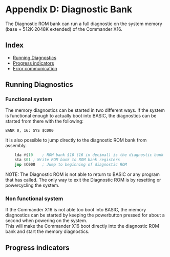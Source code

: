 
# Appendix D: Diagnostic Bank

The Diagnostic ROM bank can run a full diagnostic on the system memory (base + 512K-2048K extended) of the Commander X16.

## Index

* [Running Diagnostics](#Running-Diagnostics)
* [Progress indicators](#Progress-Indicators)
* [Error communication](#Error-communication)

## Running Diagnostics
### Functional system
The memory diagnostics can be started in two different ways. If the system is functional enough to actually boot into BASIC, the diagnostics can be started from there with the following:  
```BASIC
BANK 0, 16: SYS $C000
```

It is also possible to jump directly to the diagnostic ROM bank from assembly.  
```asm
	lda	#$10	; ROM bank $10 (16 in decimal) is the diagnostic bank
	sta	$01	; Write ROM bank to ROM bank registers
	jmp	$C000	; Jump to beginning of diagnostic ROM
```  

NOTE: The Diagnostic ROM is not able to return to BASIC or any program that has called. The only way to exit the Diagnostic ROM is by resetting or powercycling the system.
### Non functional system
If the Commander X16 is not able too boot into BASIC, the memory diagnostics can be started by keeping the powerbutton pressed for about a second when powering on the system.  
This will make the Commander X16 boot directly into the diagnostic ROM bank and start the memory diagnostics.

## Progress indicators

<!-- For PDF formatting -->
<div class="page-break"></div>
